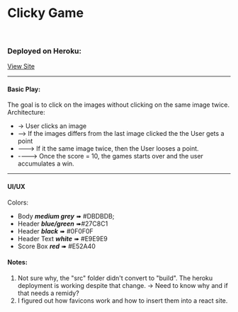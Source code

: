 # Clicky Game
<br>

### **Deployed on Heroku:**
[View Site](https://obscure-anchorage-84538.herokuapp.com/)
<hr>

#### Basic Play:
The goal is to click on the images without clicking on the same image twice.
<br>
Architecture:
- -> User clicks an image
- --> If the images differs from the last image clicked the the User gets a point
- ---> If it the same image twice, then the User looses a point.
- ----> Once the score = 10, the games starts over and the user accumulates a win.
<hr>

#### UI/UX

Colors:<br>
- Body ***medium grey*** &#10144; #DBDBDB;
- Header ***blue/green*** &#10144;#27C8C1
- Header ***black*** &#10144; #0F0F0F
- Header Text ***white*** &#10144; #E9E9E9
- Score Box ***red*** &#10144; #E52A40
#### Notes:
1. Not sure why, the "src" folder didn't convert to "build". The heroku deployment is working despite that change. -> Need to know why and if that needs a remidy?
2. I figured out how favicons work and how to insert them into a react site.